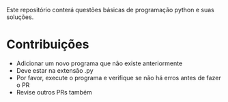 Este repositório conterá questões básicas de programação python e suas soluções.


# Contribuições
- Adicionar um novo programa que não existe anteriormente
- Deve estar na extensão .py
- Por favor, execute o programa e verifique se não há erros antes de fazer o PR
- Revise outros PRs também

